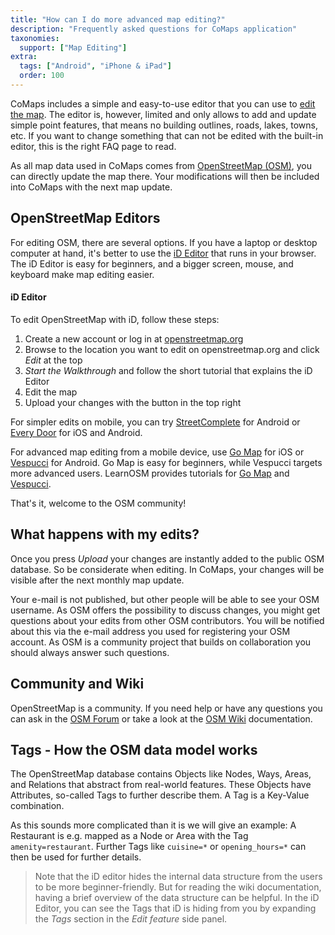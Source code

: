 ```yaml
---
title: "How can I do more advanced map editing?"
description: "Frequently asked questions for CoMaps application"
taxonomies:
  support: ["Map Editing"]
extra:
  tags: ["Android", "iPhone & iPad"]
  order: 100
---
```


CoMaps includes a simple and easy-to-use editor that you can use to [edit the map](@/support/editing-with-CoMaps/index.md). The editor is, however, limited and only allows to add and update simple point features, that means no building outlines, roads, lakes, towns, etc. If you want to change something that can not be edited with the built-in editor, this is the right FAQ page to read.

As all map data used in CoMaps comes from [OpenStreetMap (OSM)](https://www.openstreetmap.org), you can directly update the map there. Your modifications will then be included into CoMaps with the next map update.

## OpenStreetMap Editors

For editing OSM, there are several options. If you have a laptop or desktop computer at hand, it's better to use the [iD Editor](https://www.openstreetmap.org/edit) that runs in your browser. The iD Editor is easy for beginners, and a bigger screen, mouse, and keyboard make map editing easier.


#### iD Editor

To edit OpenStreetMap with iD, follow these steps:

1. Create a new account or log in at [openstreetmap.org](https://www.openstreetmap.org)
2. Browse to the location you want to edit on openstreetmap.org and click *Edit* at the top
3. *Start the Walkthrough* and follow the short tutorial that explains the iD Editor
4. Edit the map
5. Upload your changes with the button in the top right

For simpler edits on mobile, you can try [StreetComplete](https://streetcomplete.app/) for Android or [Every Door](https://every-door.app/) for iOS and Android.

For advanced map editing from a mobile device, use [Go Map](https://apps.apple.com/us/app/go-map/id592990211) for iOS or [Vespucci](https://vespucci.io/) for Android. Go Map is easy for beginners, while Vespucci targets more advanced users. LearnOSM provides tutorials for [Go Map](https://learnosm.org/en/mobile-mapping/gomap/) and [Vespucci](https://learnosm.org/en/mobile-mapping/vespucci/).

That's it, welcome to the OSM community!

## What happens with my edits?

Once you press *Upload* your changes are instantly added to the public OSM database. So be considerate when editing. In CoMaps, your changes will be visible after the next monthly map update.

Your e-mail is not published, but other people will be able to see your OSM username. As OSM offers the possibility to discuss changes, you might get questions about your edits from other OSM contributors. You will be notified about this via the e-mail address you used for registering your OSM account. As OSM is a community project that builds on collaboration you should always answer such questions.

## Community and Wiki

OpenStreetMap is a community. If you need help or have any questions you can ask in the [OSM Forum](https://community.openstreetmap.org/c/help-and-support) or take a look at the [OSM Wiki](https://wiki.openstreetmap.org/) documentation.

## Tags - How the OSM data model works

The OpenStreetMap database contains Objects like Nodes, Ways, Areas, and Relations that abstract from real-world features. These Objects have Attributes, so-called Tags to further describe them. A Tag is a Key-Value combination.

As this sounds more complicated than it is we will give an example:
A Restaurant is e.g. mapped as a Node or Area with the Tag ``` amenity=restaurant```. Further Tags like ```cuisine=*``` or ```opening_hours=*``` can then be used for further details.

> Note that the iD editor hides the internal data structure from the users to be more beginner-friendly. But for reading the wiki documentation, having a brief overview of the data structure can be helpful.
In the iD Editor, you can see the Tags that iD is hiding from you by expanding the *Tags* section in the *Edit feature* side panel.
